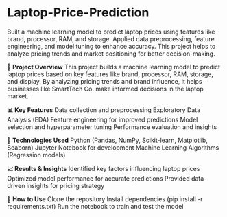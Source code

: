 # Laptop-Price-Prediction
Built a machine learning model to predict laptop prices using features like brand, processor, RAM, and storage. Applied data preprocessing, feature engineering, and model tuning to enhance accuracy. This project helps to analyze pricing trends and market positioning for better decision-making.

**📌 Project Overview**
This project builds a machine learning model to predict laptop prices based on key features like brand, processor, RAM, storage, and display. By analyzing pricing trends and brand influence, it helps businesses like SmartTech Co. make informed decisions in the laptop market.

**📊 Key Features**
Data collection and preprocessing
Exploratory Data Analysis (EDA)
Feature engineering for improved predictions
Model selection and hyperparameter tuning
Performance evaluation and insights

**🔧 Technologies Used**
Python (Pandas, NumPy, Scikit-learn, Matplotlib, Seaborn)
Jupyter Notebook for development
Machine Learning Algorithms (Regression models)

**📈 Results & Insights**
Identified key factors influencing laptop prices
Optimized model performance for accurate predictions
Provided data-driven insights for pricing strategy

**🚀 How to Use**
Clone the repository
Install dependencies (pip install -r requirements.txt)
Run the notebook to train and test the model
